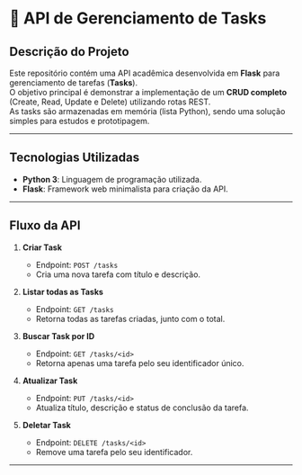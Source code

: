 # 📝 API de Gerenciamento de Tasks

## Descrição do Projeto

Este repositório contém uma API acadêmica desenvolvida em **Flask** para gerenciamento de tarefas (**Tasks**).  
O objetivo principal é demonstrar a implementação de um **CRUD completo** (Create, Read, Update e Delete) utilizando rotas REST.  
As tasks são armazenadas em memória (lista Python), sendo uma solução simples para estudos e prototipagem.

---

## Tecnologias Utilizadas

- **Python 3**: Linguagem de programação utilizada.
- **Flask**: Framework web minimalista para criação da API.

---

## Fluxo da API

1. **Criar Task**  
   - Endpoint: `POST /tasks`  
   - Cria uma nova tarefa com título e descrição.

2. **Listar todas as Tasks**  
   - Endpoint: `GET /tasks`  
   - Retorna todas as tarefas criadas, junto com o total.

3. **Buscar Task por ID**  
   - Endpoint: `GET /tasks/<id>`  
   - Retorna apenas uma tarefa pelo seu identificador único.

4. **Atualizar Task**  
   - Endpoint: `PUT /tasks/<id>`  
   - Atualiza título, descrição e status de conclusão da tarefa.

5. **Deletar Task**  
   - Endpoint: `DELETE /tasks/<id>`  
   - Remove uma tarefa pelo seu identificador.

---

